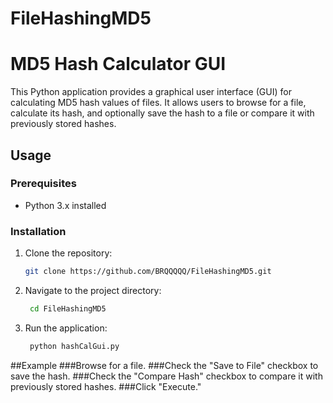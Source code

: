 # FileHashingMD5
# MD5 Hash Calculator GUI

This Python application provides a graphical user interface (GUI) for calculating MD5 hash values of files. It allows users to browse for a file, calculate its hash, and optionally save the hash to a file or compare it with previously stored hashes.

## Usage
### Prerequisites

- Python 3.x installed

### Installation

1. Clone the repository:

   ```bash
   git clone https://github.com/BRQQQQQ/FileHashingMD5.git
2. Navigate to the project directory:
   ```bash
    cd FileHashingMD5
    ```
3. Run the application:
   ```bash
    python hashCalGui.py
    ```
##Example
###Browse for a file.
###Check the "Save to File" checkbox to save the hash.
###Check the "Compare Hash" checkbox to compare it with previously stored hashes.
###Click "Execute."
